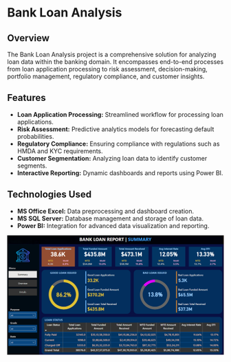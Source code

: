 # Bank Loan Analysis

## Overview
The Bank Loan Analysis project is a comprehensive solution for analyzing loan data within the banking domain. It encompasses end-to-end processes from loan application processing to risk assessment, decision-making, portfolio management, regulatory compliance, and customer insights.

## Features
- **Loan Application Processing:** Streamlined workflow for processing loan applications.
- **Risk Assessment:** Predictive analytics models for forecasting default probabilities.
- **Regulatory Compliance:** Ensuring compliance with regulations such as HMDA and KYC requirements.
- **Customer Segmentation:** Analyzing loan data to identify customer segments.
- **Interactive Reporting:** Dynamic dashboards and reports using Power BI.

## Technologies Used
- **MS Office Excel:** Data preprocessing and dashboard creation.
- **MS SQL Server:** Database management and storage of loan data.
- **Power BI:** Integration for advanced data visualization and reporting.

![SS1](SS1.png)


